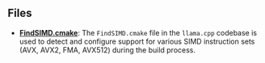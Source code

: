 
## Files
- **[FindSIMD.cmake](cmake/FindSIMD.cmake.driver.md)**: The `FindSIMD.cmake` file in the `llama.cpp` codebase is used to detect and configure support for various SIMD instruction sets (AVX, AVX2, FMA, AVX512) during the build process.
